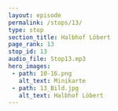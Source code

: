 ```yaml
---
layout: episode
permalink: /stops/13/
type: stop
section_title: Halbhof Löbert
page_rank: 13
stop_id: 13
audio_file: Stop13.mp3
hero_images:
 - path: 10-16.png
   alt_text: Minikarte
 - path: 13_Bild.jpg
   alt_text: Halbhof Löbert
---
```

